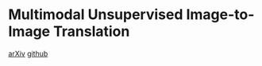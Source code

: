 # Multimodal Unsupervised Image-to-Image Translation
[arXiv](https://arxiv.org/abs/1804.04732)
[github](https://github.com/nvlabs/MUNIT)
